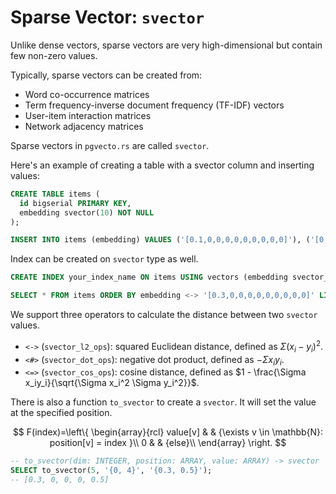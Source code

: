 # Sparse Vector: `svector` <Badge type="tip" text="since v0.3.0" />

Unlike dense vectors, sparse vectors are very high-dimensional but contain few non-zero values.

Typically, sparse vectors can be created from:
- Word co-occurrence matrices
- Term frequency-inverse document frequency (TF-IDF) vectors
- User-item interaction matrices
- Network adjacency matrices

Sparse vectors in `pgvecto.rs` are called `svector`.

Here's an example of creating a table with a svector column and inserting values:

```sql {3}
CREATE TABLE items (
  id bigserial PRIMARY KEY,
  embedding svector(10) NOT NULL
);

INSERT INTO items (embedding) VALUES ('[0.1,0,0,0,0,0,0,0,0,0]'), ('[0,0,0,0,0,0,0,0,0,0.5]');
```

Index can be created on `svector` type as well.

```sql
CREATE INDEX your_index_name ON items USING vectors (embedding svector_l2_ops);

SELECT * FROM items ORDER BY embedding <-> '[0.3,0,0,0,0,0,0,0,0,0]' LIMIT 1;
```

We support three operators to calculate the distance between two `svector` values.

- `<->` (`svector_l2_ops`): squared Euclidean distance, defined as $\Sigma (x_i - y_i) ^ 2$.
- `<#>` (`svector_dot_ops`): negative dot product, defined as $- \Sigma x_iy_i$.
- `<=>` (`svector_cos_ops`): cosine distance, defined as $1 - \frac{\Sigma x_iy_i}{\sqrt{\Sigma x_i^2 \Sigma y_i^2}}$.

There is also a function `to_svector` to create a `svector`. It will set the value at the specified position.

$$ F(index)=\left\{
\begin{array}{rcl}
value[v]  &      & {\exists v \in \mathbb{N}: position[v] = index }\\
0         &      & {else}\\
\end{array} \right. 
$$

```sql
-- to_svector(dim: INTEGER, position: ARRAY, value: ARRAY) -> svector
SELECT to_svector(5, '{0, 4}', '{0.3, 0.5}');
-- [0.3, 0, 0, 0, 0.5]
```
